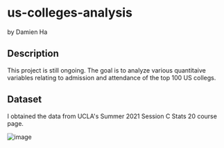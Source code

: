 # us-colleges-analysis
by Damien Ha

## Description
This project is still ongoing. The goal is to analyze various quantitaive variables relating to admission and attendance of the top 100 US collegs. 

## Dataset
I obtained the data from UCLA's Summer 2021 Session C Stats 20 course page.

![image](https://user-images.githubusercontent.com/97273107/209460055-35de74a6-0678-4197-bba1-db96cc8b9928.png)
